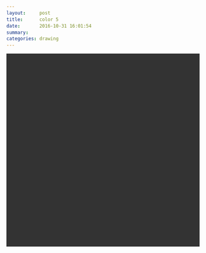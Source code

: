 ```yaml
---
layout:     post
title:      color 5
date:       2016-10-31 16:01:54
summary:    
categories: drawing
---
```

![color 5](/images/diary/color-5.png ".")
